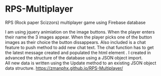 # RPS-Multiplayer
RPS  (Rock paper Scizzors) multiplayer game using  Firebase database 

I am using  jquery animiation on the image buttons. When the player enters their name the 3 images appear.
When the player picks one of the  button images as their choice the button dissappears. 
Also included is a chat feature to push method to add new chat text. The chat function has to get the latest
message created and populated the  html element . 
 I created in advanced the structure of the database using a JSON object import.  
All  new data is written using the Update method to an existing JSON object data structure. 
https://zmanphx.github.io/RPS-Multiplayer/
